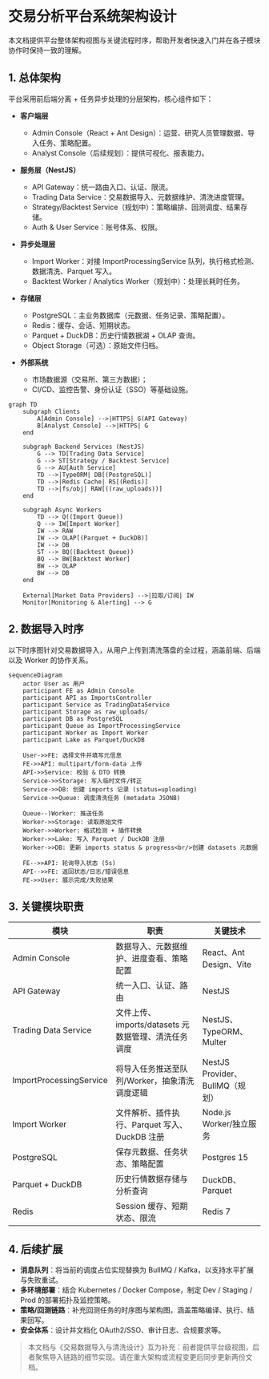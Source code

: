 # 交易分析平台系统架构设计

本文档提供平台整体架构视图与关键流程时序，帮助开发者快速入门并在各子模块协作时保持一致的理解。

## 1. 总体架构

平台采用前后端分离 + 任务异步处理的分层架构，核心组件如下：

- **客户端层**
  - Admin Console（React + Ant Design）：运营、研究人员管理数据、导入任务、策略配置。
  - Analyst Console（后续规划）：提供可视化、报表能力。

- **服务层（NestJS）**
  - API Gateway：统一路由入口、认证、限流。
  - Trading Data Service：交易数据导入、元数据维护、清洗进度管理。
  - Strategy/Backtest Service（规划中）：策略编排、回测调度、结果存储。
  - Auth & User Service：账号体系、权限。

- **异步处理层**
  - Import Worker：对接 ImportProcessingService 队列，执行格式检测、数据清洗、Parquet 写入。
  - Backtest Worker / Analytics Worker（规划中）：处理长耗时任务。

- **存储层**
  - PostgreSQL：主业务数据库（元数据、任务记录、策略配置）。
  - Redis：缓存、会话、短期状态。
  - Parquet + DuckDB：历史行情数据湖 + OLAP 查询。
  - Object Storage（可选）：原始文件归档。

- **外部系统**
  - 市场数据源（交易所、第三方数据）；
  - CI/CD、监控告警、身份认证（SSO）等基础设施。

```mermaid
graph TD
    subgraph Clients
        A[Admin Console] -->|HTTPS| G(API Gateway)
        B[Analyst Console] -->|HTTPS| G
    end

    subgraph Backend Services (NestJS)
        G --> TD[Trading Data Service]
        G --> ST[Strategy / Backtest Service]
        G --> AU[Auth Service]
        TD -->|TypeORM| DB[(PostgreSQL)]
        TD -->|Redis Cache| RS[(Redis)]
        TD -->|fs/obj| RAW[((raw_uploads))]
    end

    subgraph Async Workers
        TD --> Q((Import Queue))
        Q --> IW[Import Worker]
        IW --> RAW
        IW --> OLAP[(Parquet + DuckDB)]
        IW --> DB
        ST --> BQ((Backtest Queue))
        BQ --> BW[Backtest Worker]
        BW --> OLAP
        BW --> DB
    end

    External[Market Data Providers] -->|拉取/订阅| IW
    Monitor[Monitoring & Alerting] --> G
```

## 2. 数据导入时序

以下时序图针对交易数据导入，从用户上传到清洗落盘的全过程，涵盖前端、后端以及 Worker 的协作关系。

```mermaid
sequenceDiagram
    actor User as 用户
    participant FE as Admin Console
    participant API as ImportsController
    participant Service as TradingDataService
    participant Storage as raw_uploads/
    participant DB as PostgreSQL
    participant Queue as ImportProcessingService
    participant Worker as Import Worker
    participant Lake as Parquet/DuckDB

    User->>FE: 选择文件并填写元信息
    FE->>API: multipart/form-data 上传
    API->>Service: 校验 & DTO 转换
    Service->>Storage: 写入临时文件/转正
    Service->>DB: 创建 imports 记录 (status=uploading)
    Service->>Queue: 调度清洗任务 (metadata JSONB)

    Queue--)Worker: 推送任务
    Worker->>Storage: 读取原始文件
    Worker->>Worker: 格式检测 + 插件转换
    Worker->>Lake: 写入 Parquet / DuckDB 注册
    Worker->>DB: 更新 imports status & progress<br/>创建 datasets 元数据

    FE-->>API: 轮询导入状态 (5s)
    API-->>FE: 返回状态/日志/错误信息
    FE->>User: 展示完成/失败结果
```

## 3. 关键模块职责

| 模块 | 职责 | 关键技术 |
| --- | --- | --- |
| Admin Console | 数据导入、元数据维护、进度查看、策略配置 | React、Ant Design、Vite |
| API Gateway | 统一入口、认证、路由 | NestJS |
| Trading Data Service | 文件上传、imports/datasets 元数据管理、清洗任务调度 | NestJS、TypeORM、Multer |
| ImportProcessingService | 将导入任务推送至队列/Worker，抽象清洗调度逻辑 | NestJS Provider、BullMQ（规划） |
| Import Worker | 文件解析、插件执行、Parquet 写入、DuckDB 注册 | Node.js Worker/独立服务 |
| PostgreSQL | 保存元数据、任务状态、策略配置 | Postgres 15 |
| Parquet + DuckDB | 历史行情数据存储与分析查询 | DuckDB、Parquet |
| Redis | Session 缓存、短期状态、限流 | Redis 7 |

## 4. 后续扩展

- **消息队列**：将当前的调度占位实现替换为 BullMQ / Kafka，以支持水平扩展与失败重试。
- **多环境部署**：结合 Kubernetes / Docker Compose，制定 Dev / Staging / Prod 的部署拓扑及监控策略。
- **策略/回测链路**：补充回测任务的时序图与架构图，涵盖策略编译、执行、结果回写。
- **安全体系**：设计并文档化 OAuth2/SSO、审计日志、合规要求等。

> 本文档与《交易数据导入与清洗设计》互为补充：前者提供平台级视图，后者聚焦导入链路的细节实现。请在重大架构或流程变更后同步更新两份文档。
